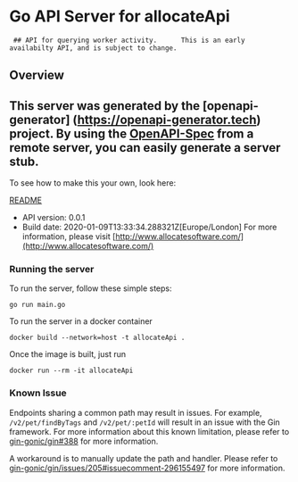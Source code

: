 # Go API Server for allocateApi

     ## API for querying worker activity.      This is an early availabilty API, and is subject to change. 

## Overview
This server was generated by the [openapi-generator]
(https://openapi-generator.tech) project.
By using the [OpenAPI-Spec](https://github.com/OAI/OpenAPI-Specification) from a remote server, you can easily generate a server stub.  
-

To see how to make this your own, look here:

[README](https://openapi-generator.tech)

- API version: 0.0.1
- Build date: 2020-01-09T13:33:34.288321Z[Europe/London]
For more information, please visit [http://www.allocatesoftware.com/](http://www.allocatesoftware.com/)

### Running the server

To run the server, follow these simple steps:

```
go run main.go
```

To run the server in a docker container
```
docker build --network=host -t allocateApi .
```

Once the image is built, just run
```
docker run --rm -it allocateApi 
```

### Known Issue

Endpoints sharing a common path may result in issues. For example, `/v2/pet/findByTags` and `/v2/pet/:petId` will result in an issue with the Gin framework. For more information about this known limitation, please refer to [gin-gonic/gin#388](https://github.com/gin-gonic/gin/issues/388) for more information.

A workaround is to manually update the path and handler. Please refer to [gin-gonic/gin/issues/205#issuecomment-296155497](https://github.com/gin-gonic/gin/issues/205#issuecomment-296155497) for more information.


